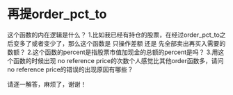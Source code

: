 # 再提order_pct_to

这个函数的内在逻辑是什么？
1.比如我已经有持仓的股票，在经过order_pct_to之后变多了或者变少了，那么这个函数是 只操作差额 还是 先全部卖出再买入需要的数额？
2.这个函数的percent是指股票市值加现金的总额的percent是吗？
3.用这个函数的时候出现 no reference price的次数个人感觉比其他order函数多，请问no reference price的错误的出现原因有哪些？

请逐一解答，麻烦了，谢谢！